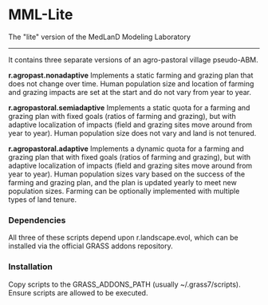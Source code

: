 # MML-Lite
The "lite" version of the MedLanD Modeling Laboratory

---

It contains three separate versions of an agro-pastoral village pseudo-ABM.

__r.agropast.nonadaptive__ Implements a static farming and grazing plan that does not change over time. Human population size and location of farming and grazing impacts are set at the start and do not vary from year to year.

__r.agropastoral.semiadaptive__ Implements a static quota for a farming and grazing plan with fixed goals (ratios of farming and grazing), but with adaptive localization of impacts (field and grazing sites move around from year to year). Human population size does not vary and land is not tenured.

__r.agropastoral.adaptive__ Implements a dynamic quota for a farming and grazing plan that with fixed goals (ratios of farming and grazing), but with adaptive localization of impacts (field and grazing sites move around from year to year). Human population sizes vary based on the success of the farming and grazing plan, and the plan is updated yearly to meet new population sizes. Farming can be optionally implemented with multiple types of land tenure.


### Dependencies

All three of these scripts depend upon r.landscape.evol, which can be installed via the official GRASS addons repository.

### Installation

Copy scripts to the GRASS_ADDONS_PATH (usually ~/.grass7/scripts). Ensure scripts are allowed to be executed.
